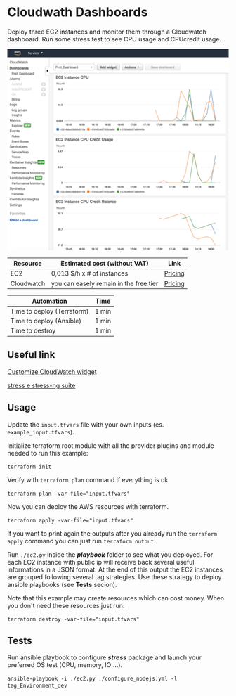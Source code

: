 # Cloudwath Dashboards

Deploy three EC2 instances and monitor them through a Cloudwatch dashboard. Run some stress test to see CPU usage and CPUcredit usage.

![appview](./images/CloudWatch.png)

| Resource | Estimated cost (without VAT) | Link |
|------|---------|---------|
| EC2 | 0,013 $/h x # of instances | [Pricing](https://aws.amazon.com/ec2/pricing/on-demand/) |
| Cloudwatch | you can easely remain in the free tier | [Pricing](https://aws.amazon.com/cloudwatch/pricing/) |

| Automation | Time |
|------|---------|
| Time to deploy (Terraform) | 1 min |
| Time to deploy (Ansible) | 1 min |
| Time to destroy | 1 min |

## Useful link

[Customize CloudWatch widget](https://docs.aws.amazon.com/AmazonCloudWatch/latest/APIReference/CloudWatch-Dashboard-Body-Structure.html)

[stress e stress-ng suite](https://www.cyberciti.biz/faq/stress-test-linux-unix-server-with-stress-ng/)

## Usage

Update the `input.tfvars` file with your own inputs (es. `example_input.tfvars`).

Initialize terraform root module with all the provider plugins and module needed to run this example:
```
terraform init
```
Verify with `terraform plan` command if everything is ok
```
terraform plan -var-file="input.tfvars"
```
Now you can deploy the AWS resources with terraform.

```
terraform apply -var-file="input.tfvars"
```

If you want to print again the outputs after you already run the `terraform apply` command you can just run `terraform output`

Run `./ec2.py` inside the ***playbook*** folder to see what you deployed. For each EC2 instance with public ip will receive back several useful informations in a JSON format. At the end of this output the EC2 instances are grouped following several tag strategies. Use these strategy to deploy ansible playbooks (see **Tests** secion).

Note that this example may create resources which can cost money. When you don't need these resources just run:
```
terraform destroy -var-file="input.tfvars"
```

## Tests

Run ansible playbook to configure ***stress*** package and launch your preferred OS test (CPU, memory, IO ...).
```
ansible-playbook -i ./ec2.py ./configure_nodejs.yml -l tag_Environment_dev
```

